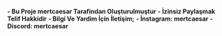 **- Bu Proje mertcaesar Tarafindan Oluşturulmuştur**
**- İzinsiz Paylaşmak Telif Hakkidir**
**- Bilgi Ve Yardim İçin İletişim;**
**- İnstagram: mertcaesar**
**- Discord: mertcaesar**
<!---
mertcaesarxd/mertcaesarxd, ✨ özel bir ✨ deposudur çünkü `README.md` (bu dosya) GitHub profilinizde görünür.
Değişikliklerinize göz atmak için Önizleme bağlantısını tıklayabilirsiniz.
--->
